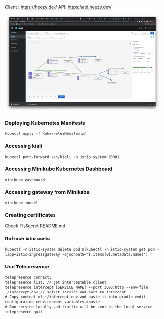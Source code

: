 Client : https://heezy.dev/
API: https://api.heezy.dev/

![alt text](https://github.com/KDKHD/BioLink/blob/master/kiali_graph.png?raw=true)
### Deploying Kubernetes Manifests
```
kubectl apply -f KubernetesManifests/
```

### Accessing kiali
```
kubectl port-forward svc/kiali -n istio-system 20001
```

### Accessing Minikube Kubernetes Dashboard
```
minikube dashboard
```


### Accessing gateway from Minikube
```
minikube tunnel
```

### Creating certificates
Check TlsSecret README.md

### Refresh istio certs
```
kubectl -n istio-system delete pod $(kubectl -n istio-system get pod -lapp=istio-ingressgateway -ojsonpath='{.items[0].metadata.name}')
```

### Use Telepresence

```
telepresence connect; 
telepresence list; // get interceptable client
telepresence intercept [SERVICE NAME] --port 3000:http --env-file ~/intercept.env // select service and port to intercept
# Copy content of ~/intercept.env and paste it into gradle->edit configuration->environment variables->paste
# Run service locally and traffic will be sent to the local service
telepresence quit
```

